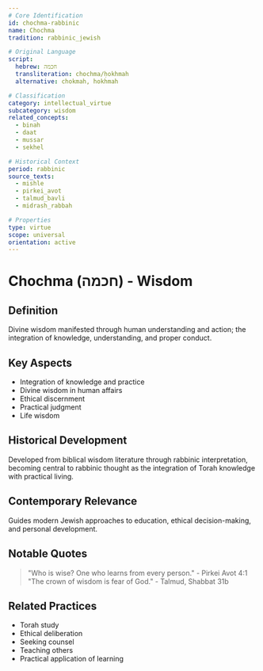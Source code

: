 ```yaml
---
# Core Identification
id: chochma-rabbinic
name: Chochma
tradition: rabbinic_jewish

# Original Language
script:
  hebrew: חכמה
  transliteration: chochma/ḥokhmah
  alternative: chokmah, hokhmah

# Classification
category: intellectual_virtue
subcategory: wisdom
related_concepts:
  - binah
  - daat
  - mussar
  - sekhel

# Historical Context
period: rabbinic
source_texts:
  - mishle
  - pirkei_avot
  - talmud_bavli
  - midrash_rabbah

# Properties
type: virtue
scope: universal
orientation: active
---
```


# Chochma (חכמה) - Wisdom

## Definition
Divine wisdom manifested through human understanding and action; the integration of knowledge, understanding, and proper conduct.

## Key Aspects
- Integration of knowledge and practice
- Divine wisdom in human affairs
- Ethical discernment
- Practical judgment
- Life wisdom

## Historical Development
Developed from biblical wisdom literature through rabbinic interpretation, becoming central to rabbinic thought as the integration of Torah knowledge with practical living.

## Contemporary Relevance
Guides modern Jewish approaches to education, ethical decision-making, and personal development.

## Notable Quotes
> "Who is wise? One who learns from every person." - Pirkei Avot 4:1
> "The crown of wisdom is fear of God." - Talmud, Shabbat 31b

## Related Practices
- Torah study
- Ethical deliberation
- Seeking counsel
- Teaching others
- Practical application of learning